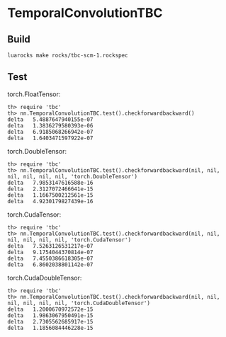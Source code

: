 # TemporalConvolutionTBC

## Build
```
luarocks make rocks/tbc-scm-1.rockspec
```

## Test

torch.FloatTensor:
```
th> require 'tbc'
th> nn.TemporalConvolutionTBC.test().checkforwardbackward()
delta	5.4887647940155e-07
delta	1.3836279580393e-06
delta	6.9185068266942e-07
delta	1.6403471597922e-07
```

torch.DoubleTensor:
```
th> require 'tbc'
th> nn.TemporalConvolutionTBC.test().checkforwardbackward(nil, nil, nil, nil, nil, nil, 'torch.DoubleTensor')
delta	7.9853147616588e-16
delta	2.3127072466641e-15
delta	1.1667500212561e-15
delta	4.9230179827439e-16
```

torch.CudaTensor:
```
th> require 'tbc'
th> nn.TemporalConvolutionTBC.test().checkforwardbackward(nil, nil, nil, nil, nil, nil, 'torch.CudaTensor')
delta	7.5263126531217e-07
delta	9.1754044370814e-07
delta	7.4550386618305e-07
delta	6.8602038801142e-07
```
torch.CudaDoubleTensor:
```
th> require 'tbc'
th> nn.TemporalConvolutionTBC.test().checkforwardbackward(nil, nil, nil, nil, nil, nil, 'torch.CudaDoubleTensor')
delta	1.2000670972572e-15
delta	1.9863067950491e-15
delta	2.7305562685917e-15
delta	1.1856084446228e-15
```
